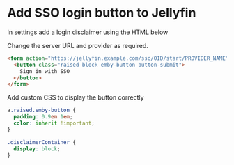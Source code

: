 # Add SSO login button to Jellyfin

In settings add a login disclaimer using the HTML below

Change the server URL and provider as required.

```html
<form action="https://jellyfin.example.com/sso/OID/start/PROVIDER_NAME">
  <button class="raised block emby-button button-submit">
    Sign in with SSO
  </button>
</form>
```

Add custom CSS to display the button correctly

```css
a.raised.emby-button {
  padding: 0.9em 1em;
  color: inherit !important;
}

.disclaimerContainer {
  display: block;
}
```
